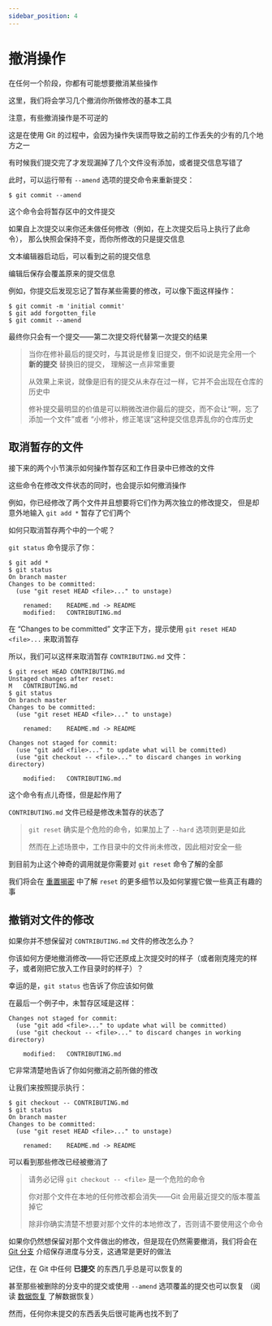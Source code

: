 ```yaml
---
sidebar_position: 4
---
```


# 撤消操作

在任何一个阶段，你都有可能想要撤消某些操作

这里，我们将会学习几个撤消你所做修改的基本工具

注意，有些撤消操作是不可逆的

这是在使用 Git 的过程中，会因为操作失误而导致之前的工作丢失的少有的几个地方之一

有时候我们提交完了才发现漏掉了几个文件没有添加，或者提交信息写错了

此时，可以运行带有 `--amend` 选项的提交命令来重新提交：

```shell
$ git commit --amend
```

这个命令会将暂存区中的文件提交

如果自上次提交以来你还未做任何修改（例如，在上次提交后马上执行了此命令）， 那么快照会保持不变，而你所修改的只是提交信息

文本编辑器启动后，可以看到之前的提交信息

编辑后保存会覆盖原来的提交信息

例如，你提交后发现忘记了暂存某些需要的修改，可以像下面这样操作：

```shell
$ git commit -m 'initial commit'
$ git add forgotten_file
$ git commit --amend
```

最终你只会有一个提交——第二次提交将代替第一次提交的结果

> 当你在修补最后的提交时，与其说是修复旧提交，倒不如说是完全用一个 **新的提交** 替换旧的提交， 理解这一点非常重要
>
> 从效果上来说，就像是旧有的提交从未存在过一样，它并不会出现在仓库的历史中
>
> 修补提交最明显的价值是可以稍微改进你最后的提交，而不会让“啊，忘了添加一个文件”或者 “小修补，修正笔误”这种提交信息弄乱你的仓库历史

## 取消暂存的文件

接下来的两个小节演示如何操作暂存区和工作目录中已修改的文件

这些命令在修改文件状态的同时，也会提示如何撤消操作

例如，你已经修改了两个文件并且想要将它们作为两次独立的修改提交， 但是却意外地输入 `git add *` 暂存了它们两个

如何只取消暂存两个中的一个呢？

`git status` 命令提示了你：

```shell
$ git add *
$ git status
On branch master
Changes to be committed:
  (use "git reset HEAD <file>..." to unstage)

    renamed:    README.md -> README
    modified:   CONTRIBUTING.md
```

在 “Changes to be committed” 文字正下方，提示使用 `git reset HEAD <file>...` 来取消暂存

所以，我们可以这样来取消暂存 `CONTRIBUTING.md` 文件：

```shell
$ git reset HEAD CONTRIBUTING.md
Unstaged changes after reset:
M	CONTRIBUTING.md
$ git status
On branch master
Changes to be committed:
  (use "git reset HEAD <file>..." to unstage)

    renamed:    README.md -> README

Changes not staged for commit:
  (use "git add <file>..." to update what will be committed)
  (use "git checkout -- <file>..." to discard changes in working directory)

    modified:   CONTRIBUTING.md
```

这个命令有点儿奇怪，但是起作用了

`CONTRIBUTING.md` 文件已经是修改未暂存的状态了

> `git reset` 确实是个危险的命令，如果加上了 `--hard` 选项则更是如此
>
> 然而在上述场景中，工作目录中的文件尚未修改，因此相对安全一些

到目前为止这个神奇的调用就是你需要对 `git reset` 命令了解的全部

我们将会在 [重置揭密](https://git-scm.com/book/zh/v2/ch00/_git_reset) 中了解 `reset` 的更多细节以及如何掌握它做一些真正有趣的事

## 撤销对文件的修改

如果你并不想保留对 `CONTRIBUTING.md` 文件的修改怎么办？ 

你该如何方便地撤消修改——将它还原成上次提交时的样子（或者刚克隆完的样子，或者刚把它放入工作目录时的样子）？ 

幸运的是，`git status` 也告诉了你应该如何做

在最后一个例子中，未暂存区域是这样：

```shell
Changes not staged for commit:
  (use "git add <file>..." to update what will be committed)
  (use "git checkout -- <file>..." to discard changes in working directory)

    modified:   CONTRIBUTING.md
```

它非常清楚地告诉了你如何撤消之前所做的修改

让我们来按照提示执行：

```shell
$ git checkout -- CONTRIBUTING.md
$ git status
On branch master
Changes to be committed:
  (use "git reset HEAD <file>..." to unstage)

    renamed:    README.md -> README
```

可以看到那些修改已经被撤消了

> 请务必记得 `git checkout -- <file>` 是一个危险的命令
>
> 你对那个文件在本地的任何修改都会消失——Git 会用最近提交的版本覆盖掉它
>
> 除非你确实清楚不想要对那个文件的本地修改了，否则请不要使用这个命令

如果你仍然想保留对那个文件做出的修改，但是现在仍然需要撤消，我们将会在 [Git 分支](https://git-scm.com/book/zh/v2/ch00/ch03-git-branching) 介绍保存进度与分支，这通常是更好的做法

记住，在 Git 中任何 **已提交** 的东西几乎总是可以恢复的

甚至那些被删除的分支中的提交或使用 `--amend` 选项覆盖的提交也可以恢复 （阅读 [数据恢复](https://git-scm.com/book/zh/v2/ch00/_data_recovery) 了解数据恢复）

然而，任何你未提交的东西丢失后很可能再也找不到了